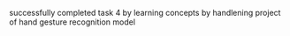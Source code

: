 successfully completed task 4 by learning concepts by handlening project of hand gesture recognition model
